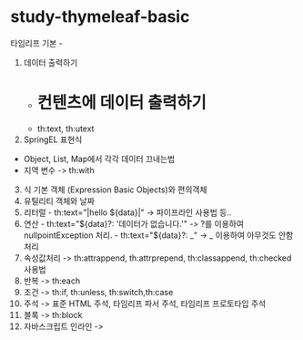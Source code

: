 # study-thymeleaf-basic

타임리프 기본 - 
1. 데이터 출력하기
   - <h1>컨텐츠에 데이터 출력하기</h1>
   - th:text, th:utext 
2. SpringEL 표현식
  - Object, List, Map에서 각각 데이터 끄내는법
  - 지역 변수 -> th:with
3. 식 기본 객체 (Expression Basic Objects)와 편의객체
4. 유틸리티 객체와 날짜
5. 리터럴  - th:text="|hello ${data}|" -> 파이프라인 사용법 등..
6. 연산 - th:text="${data}?: '데이터가 없습니다.'"  -> ?를 이용하여 nullpointException 처리.
       - th:text="${data}?: _"   -> _ 이용하여 아무것도 안함 처리
7. 속성값처리 -> th:attrappend, th:attrprepend, th:classappend, th:checked 사용법
8. 반복 -> th:each
9. 조건 -> th:if, th:unless, th:switch,th:case
10. 주석 -> 표준 HTML 주석, 타임리프 파서 주석, 타임리프 프로토타입 주석
11. 블록 -> th:block
12. 자바스크립트 인라인 -> <script th:inline="javascript">
13. 템플릿 레이아웃 -> fragment, layout, layoutExtend
